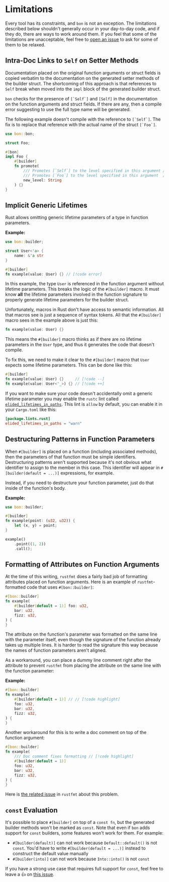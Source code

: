 # Limitations

Every tool has its constraints, and `bon` is not an exception. The limitations described below shouldn't generally occur in your day-to-day code, and if they do, there are ways to work around them. If you feel that some of the limitations are unacceptable, feel free to [open an issue] to ask for some of them to be relaxed.

## Intra-Doc Links to `Self` on Setter Methods

Documentation placed on the original function arguments or struct fields is copied verbatim to the documentation on the generated setter methods of the builder struct. The shortcoming of this approach is that references to `Self` break when moved into the `impl` block of the generated builder struct.

`bon` checks for the presence of ``[`Self`]`` and `[Self]` in the documentation on the function arguments and struct fields. If there are any, then a compile error suggesting to use the full type name will be generated.

The following example doesn't compile with the reference to ``[`Self`]``. The fix is to replace that reference with the actual name of the struct ``[`Foo`]``.

```rust compile_fail
use bon::bon;

struct Foo;

#[bon]
impl Foo {
    #[builder]
    fn promote(
        /// Promotes [`Self`] to the level specified in this argument // [!code --]
        /// Promotes [`Foo`] to the level specified in this argument  // [!code ++]
        new_level: String
    ) {}
}
```

## Implicit Generic Lifetimes

Rust allows omitting generic lifetime parameters of a type in function parameters.

**Example:**

```rust compile_fail
use bon::builder;

struct User<'a> {
    name: &'a str
}

#[builder]
fn example(value: User) {} // [!code error]
```

In this example, the type `User` is referenced in the function argument without lifetime parameters. This breaks the logic of the `#[builder]` macro. It must know **all** the lifetime parameters involved in the function signature to properly generate lifetime parameters for the builder struct.

Unfortunately, macros in Rust don't have access to semantic information. All that macros see is just a sequence of syntax tokens. All that the `#[builder]` macro sees in the example above is just this:

```rust ignore
fn example(value: User) {}
```

This means the `#[builder]` macro thinks as if there are no lifetime parameters in the `User` type, and thus it generates the code that doesn't compile.

To fix this, we need to make it clear to the `#[builder]` macro that `User` expects some lifetime parameters. This can be done like this:

```rust compile_fail
#[builder]
fn example(value: User) {}     // [!code --]
fn example(value: User<'_>) {} // [!code ++]
```

If you want to make sure your code doesn't accidentally omit a generic lifetime parameter you may enable the `rustc` lint called [`elided_lifetimes_in_paths`](https://doc.rust-lang.org/rustc/lints/listing/allowed-by-default.html). This lint is `allow` by default, you can enable it in your `Cargo.toml` like this:

```toml
[package.lints.rust]
elided_lifetimes_in_paths = "warn"
```

## Destructuring Patterns in Function Parameters

When `#[builder]` is placed on a function (including associated methods), then the parameters of that function must be simple identifiers. Destructuring patterns aren't supported because it's not obvious what identifier to assign to the member in this case. This identifier will appear in `#[builder(default = ...)]` expressions, for example.

Instead, if you need to destructure your function parameter, just do that inside of the function's body.

**Example:**

```rust
use bon::builder;

#[builder]
fn example(point: (u32, u32)) {
    let (x, y) = point;
}

example()
    .point((1, 2))
    .call();
```

## Formatting of Attributes on Function Arguments

At the time of this writing, `rustfmt` does a fairly bad job of formatting attributes placed on function arguments. Here is an example of `rustfmt`-formatted code that uses `#[bon::builder]`:

```rust
#[bon::builder]
fn example(
    #[builder(default = 1)] foo: u32,
    bar: u32,
    fizz: u32,
) {
}
```

The attribute on the function's parameter was formatted on the same line with the parameter itself, even though the signature of the function already takes up multiple lines. It is harder to read the signature this way because the names of function parameters aren't aligned.

As a workaround, you can place a dummy line comment right after the attribute to prevent `rustfmt` from placing the attribute on the same line with the function parameter:

**Example:**

```rust
#[bon::builder]
fn example(
    #[builder(default = 1)] // // [!code highlight]
    foo: u32,
    bar: u32,
    fizz: u32,
) {
}
```

Another workaround for this is to write a doc comment on top of the function argument:

```rust
#[bon::builder]
fn example(
    /// Doc comment fixes formatting // [!code highlight]
    #[builder(default = 1)]
    foo: u32,
    bar: u32,
    fizz: u32,
) {
}
```

Here is [the related issue](https://github.com/rust-lang/rustfmt/issues/6276) in `rustfmt` about this problem.

## `const` Evaluation

It's possible to place `#[builder]` on top of a `const fn`, but the generated builder methods won't be marked as `const`. Note that even if `bon` adds support for `const` builders, some features won't work for them. For example:

- `#[builder(default)]` can not work because `Default::default()` is not `const`. You'd have to write `#[builder(default = ...)]` instead to construct the default value manually
- `#[builder(into)]` can not work because `Into::into()` is not `const`

If you have a strong use case that requires full support for `const`, feel free to leave a 👍 on [this issue](https://github.com/elastio/bon/issues/169).

[open an issue]: https://github.com/elastio/bon/issues
